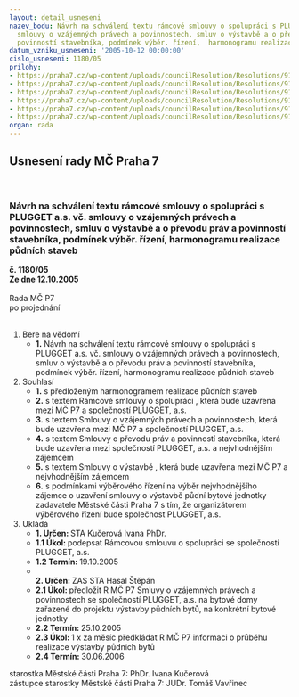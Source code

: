 ```yaml
---
layout: detail_usneseni
nazev_bodu: Návrh na schválení textu rámcové smlouvy o spolupráci s PLUGGET a.s. vč.
  smlouvy o vzájemných právech a povinnostech, smluv o výstavbě a o převodu práv a
  povinností stavebníka, podmínek výběr. řízení,  harmonogramu realizace půdních staveb
datum_vzniku_usneseni: '2005-10-12 00:00:00'
cislo_usneseni: 1180/05
prilohy:
- https://praha7.cz/wp-content/uploads/councilResolution/Resolutions/9195/54-tabulka-cln-051006.xls
- https://praha7.cz/wp-content/uploads/councilResolution/Resolutions/9195/54-s-4-r%c3%a1mcov%c3%a1_smlouva_o_spolupr%c3%a1ci-cln-051006.doc
- https://praha7.cz/wp-content/uploads/councilResolution/Resolutions/9195/54-s-4-o_p%c5%99evodu_pr%c3%a1v_a_povinnost%c3%ad_stavebn%c3%adka-cln-051006.doc
- https://praha7.cz/wp-content/uploads/councilResolution/Resolutions/9195/54-s-4-o_v%c3%bdstavb%c4%9b-cln-051006.doc
- https://praha7.cz/wp-content/uploads/councilResolution/Resolutions/9195/54-s-4-o_vz%c3%a1jemn%c3%bdch_pr%c3%a1vech_a_povinnostech-cln-051006.doc
- https://praha7.cz/wp-content/uploads/councilResolution/Resolutions/9195/54-r-4-podm%c3%adnky_v%c3%bdb%c4%9brov%c3%a9ho_%c5%99%c3%adzen%c3%ad-cln-051006.doc
organ: rada
---
```

<div id="ucUsn_pList" class="usn">
	<span><h2>Usnesení rady MČ Praha 7 </h2>
<br></span><div class="standBody">
<span><h3>Návrh na schválení textu rámcové smlouvy o spolupráci s PLUGGET a.s. vč. smlouvy o vzájemných právech a povinnostech, smluv o výstavbě a o převodu práv a povinností stavebníka, podmínek výběr. řízení,  harmonogramu realizace půdních staveb</h3></span><div class="center">
		<strong>č. 1180/05</strong><br>
	</div>
<div class="center">
		<strong>Ze dne 12.10.2005</strong><br><br>
	</div>Rada MČ P7<br> po projednání<br><br><ol>
<li>Bere na vědomí<ul><li>
<strong>1.</strong> Návrh na schválení textu rámcové smlouvy o spolupráci s PLUGGET a.s. vč. smlouvy o vzájemných právech a povinnostech, smluv o výstavbě a o převodu práv a povinností stavebníka, podmínek výběr. řízení,  harmonogramu realizace půdních staveb</li></ul>
</li>
<li>Souhlasí<ul>
<li>
<strong>1.</strong> s předloženým harmonogramem  realizace půdních staveb</li>
<li>
<strong>2.</strong> s textem Rámcové smlouvy o spolupráci , která bude uzavřena mezi MČ P7 a společností PLUGGET, a.s.</li>
<li>
<strong>3.</strong> s textem Smlouvy o vzájemných právech a povinnostech, která bude uzavřena mezi MČ P7 a společností PLUGGET, a.s.</li>
<li>
<strong>4.</strong> s textem Smlouvy o převodu práv a povinností stavebníka, která bude uzavřena mezi společností PLUGGET, a.s. a nejvhodnějším zájemcem</li>
<li>
<strong>5.</strong> s textem Smlouvy o výstavbě , která bude uzavřena mezi MČ P7 a nejvhodnějším zájemcem  </li>
<li>
<strong>6.</strong> s podmínkami výběrového řízení na výběr nejvhodnějšího zájemce o uzavření smlouvy o výstavbě půdní bytové jednotky zadavatele Městské části Praha 7 s tím, že organizátorem výběrového řízení bude společnost PLUGGET, a.s.</li>
</ul>
</li>
<li>Ukládá<ul>
<li>
<strong>1. Určen: </strong>STA Kučerová Ivana PhDr.</li>
<li>
<strong>1.1 Úkol: </strong>podepsat Rámcovou smlouvu o spolupráci se společností  PLUGGET, a.s.</li>
<li>
<strong>1.2 Termín: </strong>19.10.2005</li>
<li>
<strong><br>2. Určen: </strong>ZAS STA Hasal Štěpán</li>
<li>
<strong>2.1 Úkol: </strong>předložit R MČ P7  Smluvy o vzájemných právech a povinnostech  se společností PLUGGET, a.s. na  bytové domy zařazené do projektu výstavby půdních bytů, na  konkrétní bytové jednotky</li>
<li>
<strong>2.2 Termín: </strong>25.10.2005</li>
<li>
<strong>2.3 Úkol: </strong>1 x za měsíc předkládat R MČ P7 informaci o průběhu realizace výstavby půdních bytů</li>
<li>
<strong>2.4 Termín: </strong>30.06.2006</li>
</ul>
</li>
</ol>starostka Městské části Praha 7: PhDr. Ivana Kučerová<br>zástupce starostky Městské části Praha 7: JUDr. Tomáš Vavřinec 
</div>
</div>